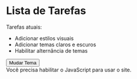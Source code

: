 <html lang="en" dir="ltr">

<head>
    <meta charset="utf-8">
    <title>Primeiro exercício WEB</title>
    <link rel="stylesheet" href="main.css">
</head>

<body class="light-theme">
    <h1>Lista de Tarefas</h1>
    <p id="msg">Tarefas atuais:</p>
    <ul>
        <li class="list ">Adicionar estilos visuais</li>
        <li class="list ">Adicionar temas claros e escuros</li>
        <li>Habilitar alternância de temas</li>
    </ul>
    <div>
        <button class="button">Mudar Tema</button>
    </div>
    <script src="app.js " type="text/javascript " charset="utf-8 "></script>
    <noscript>Você precisa habilitar o JavaScript para usar o site.</noscript>
</body>

</html>
